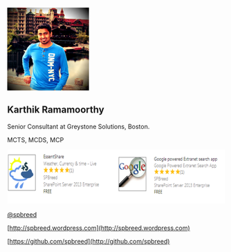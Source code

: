 ![Karthik Ramamoorthy](../images/kart.png)

Karthik Ramamoorthy
-------------------

Senior Consultant at Greystone Solutions, Boston.

MCTS, MCDS, MCP

![SPApps](../images/spapps.png)

[@spbreed](http://www.twitter.com/spbreed)

[http://spbreed.wordpress.com](http://spbreed.wordpress.com)

[https://github.com/spbreed](http://github.com/spbreed)